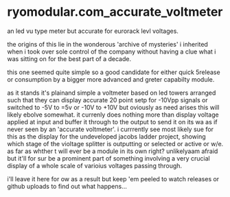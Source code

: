 # ryomodular.com_accurate_voltmeter
 an led vu type meter but accurate for eurorack levl voltages.

the  origins of this lie in the wonderous 'archive of mysteries' i inherited when i took over sole control of the company without having a clue what i was sitting on for the best part of a decade.

this one seemed quite simple so a good candidate for either quick 5release or consumption by a bigger more advanced and greter capabilty module.

as it stands it's plainand simple a voltmeter based on led towers arranged such that they can display accurate 20 point setp for -10Vpp signals or switched to -5V to =5v or -10V to +10V but oviously as need arises this will likely ebolve somewhat. it currenly does nothing more than display voltage applied at input and buffer it through to the output to send it on its wa as if never seen by an 'accurate voltmeter'. i currrently see most likely sue for this as the display for the undeveloped jacobs ladder project, showing which stage of the violtage splitter is outputting or selected or active or w/e.
as far as whther t will ever be a module in its own right? unlikelyaam afraid but it'll for sur be a prominent part of something involving a very crucial display of a whole scale of varioius voltages passing through.

i'll  leave  it here for  ow as a result but keep 'em peeled to watch releases or github uploads to find out what happens...